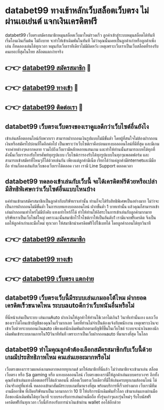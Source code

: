 # databet99 ทางเข้าหลักเว็บสล็อตเว็บตรง ไม่ผ่านเอเย่นต์ แจกเงินเครดิตฟรี

databet99 เว็บตรงสมัครสมาชิกหมุนสล็อตเว็บมาใหม่รวดเร็ว ลูกค้าเข้าสู่ระบบหมุนสล็อตได้ทันทีเริ่มโอนเงินเริ่มต้น ไม่ถึงบาท จะทำให้เข้าเดิมพันในทันที ไม่ว่าคุณนั้นเคยเป็นลูกค้าเก่าหรือลูกค้าเพิ่งเล่น ก็ทดลองเล่นได้ทุกเวลา หมุนกับเว็บเราทีเดียวไม่มีผิดหวัง เหตุเพราะเว็บเราเป็นเว็บสล็อตที่รองรับคนเยอะที่สุดในไทย สล็อตแตกง่ายจริง

## 👉👉 [databet99 สมัครสมาชิก](https://bit.ly/3Ckzg5n) 🎰
## 👉👉 [databet99 ทางเข้า](https://bit.ly/3Ckzg5n) 🎰
## 👉👉 [databet99 ติดต่อเรา](https://bit.ly/3Ckzg5n) 🎰

## databet99 เว็บตรงเว็บตรงของเราดูแลดีกว่าเว็บไซต์อื่นยังไง
เข้าเล่นสล็อตออนไลน์กับพวกเรา สามารถฝากถอนเงินรูปแบบไม่มีขั้นต่ำ โดยผู้ที่สนใจไม่ต้องฝากถอนเงินหรือสมัครไปบ่อนที่ใดอีกต่อไป เป็นเพราะว่าเว็บไซต์เราคือบ่อนแทงบอลออนไลน์ที่ดีที่สุด และมีเกมจากค่ายต่างๆหลากหลาย รวมไปถึงเว็บเรามีหลักหลายแสนเกม และทำให้ท่านนั้นสามารถเบทได้ทุกที่ ดังนั้นเว็บเรารองรับโทรศัพท์ทุกรูปแบบ เว็บไซต์เรารองรับได้ทุกรูปแบบในทุกๆแพลตฟอร์ม และสามารถเข้าสมัครที่ไหนๆก็ได้ด้วยเช่นกัน เพียงแต่ลูกค้ามีเน็ต เรียกได้ว่าแค่ลูกค้ามีinternetและมีมือถือ ท่านก็ลองเล่นกับเว็บของเว็บเราได้ตลอด เวลา เรามี Line Support ตลอดเวลา

## databet99 ทดลองเข้าเล่นกับเว็บนี้ จะได้เครดิตฟรีด้วยหรือเปล่า มีสิทธิพิเศษกว่าเว็บไซต์อื่นแบบไหนบ้าง
แค่ท่านเข้ามาสมัครสมาชิกเป็นลูกค้ากับบริษัทเราเท่านั้น ท่านก็จะได้รับสิทธิพิเศษเป็นอย่างมาก ไม่ว่าจะเป็นการฝากถอนไม่มีขั้นต่ำ ในการเบทแทงบอลออนไลน์ ฝากขั้นต่ำ 1 บาทเท่านั้น แล้วคุณก็สามารถเข้าเล่นฝากถอนเท่าไหร่ไม่มีบังคับ แทงเท่าไหร่ก็ได้ ทำให้ท่านให้อิสระในการเข้าเล่นกับลูกค้ามากมาย บริษัทเราเป็นเว็บไซต์ใหญ่ เพราะฉะนั้นสมาชิกไว้ใจไซต์เราให้เป็นอันดับ1 เรามีแจกฟรีเครดิต จึงเป็นผลให้ลูกค้าเก่าและมือใหม่ ทุกเวลา ให้สมาชิกนำเครดิตฟรีไปใช้เบทได้ โดยลูกค้าถอนได้ทุกวินาที

## 👉👉 [databet99 สมัครสมาชิก](https://bit.ly/3Ckzg5n)
## 👉👉 [databet99 ทางเข้า](https://bit.ly/3Ckzg5n)
## 👉👉 [databet99 เว็บตรง แตกง่าย](https://bit.ly/3Ckzg5n)

## databet99 เว็บตรงเว็บนี้มีระบบเล่นเกมออโต้ไหม ฝากยอดเครดิตเร็วขนาดไหน ระบบautoดีกว่าเว็บพนันอื่นหรือไม่
ที่นี่หน้าเล่นเป็นระบบ เล่นเกมAuto ฝากเงินให้ลูกค้าให้ท่านใช้เวลาไม่เกิน1 วินาทีเท่านั้นเอง และเว็บของเราได้โอนเข้าบัญชีของคุณในเร็วมากเลย โดยที่ท่านไม่จำเป็นต้องแจ้งกับพนักงาน เหตุเพราะเงินจะเข้าเว็บด้วยระบบถอนเงินauto เพียงแค่นักเดิมพันฝากตามบัญชีที่ขึ้นในเว็บไซต์ ระบบจะนำเงินของนักเดิมพันเข้าระบบเกมภายใน10วินาทีทันที เพราะเราเป็นเว็บฝากถอนauto ที่มาแรงที่สุด ในโลก

## databet99 ทำไมคุณลูกค้าต้องเลือกสมัครสมาชิกกับเว็บนี้ด้วย เกมมีประสิทธิภาพไหม คนเล่นเยอะมากหรือไม่
เว็บตรงของเรารวมแหล่งเกมหลากหลายทุกเกมส์ มาให้สมาชิกที่นี่แล้ว ไม่ว่าสมาชิกจะเข้ามาเล่น สล็อตเว็บตรง หรือ Sa gaming หรือ แทงบอลออนไลน์ เว็บตรงของเรามีให้ลูกค้าเล่นแบบครบวงจร อีกทั้งคุณยังเข้าเล่นแทงล็อตเตอร์รี่ได้แล้วตอนนี้ สล็อตเว็บตรงเว็บเดียวที่มีให้เล่นครบทุกเกมส์ออนไลน์ ได้เงินจริงอยู่ที่แห่งนี้ ทดลองเข้ามาสัมผัสระบบเกมที่มาแรงที่สุด พร้อมบริการที่เร็วอย่างมาก เว็บเรามีทีมงานมืออาชีพ ที่เปิดบริษัทมาเป็นเวลามากกว่า 10 ปี ให้บริการนักเดิมพันทั่วโลก เข้ามาเล่นแทงผ่านมือถือของนักเดิมพันได้ทุกวินาที ระบบรองรับการเล่นผ่านมือถือ ทั้งรุ่นเก่าๆและรุ่นใหม่ๆ รับโบนัสฟรีเครดิตฟรีกันทุกเวลา เว็บนี้ยังรองรับการนำเงินเข้าผ่าน wallet ออโต้อีกด้วย
